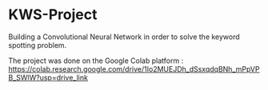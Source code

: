 # KWS-Project
Building a Convolutional Neural Network in order to solve the keyword spotting problem.

The project was done on the Google Colab platform : https://colab.research.google.com/drive/1Io2MUEJDh_dSsxqdqBNh_mPpVPB_SWlW?usp=drive_link
